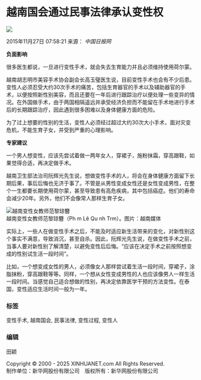 # 越南国会通过民事法律承认变性权

![](http://www.xinhuanet.com/world/2015-11/27/ewm_128474311_31n.jpg)

2015年11月27日 07:58:21 来源： _中国日报网_

**负面影响**

很多医生都说，一旦进行变性手术，就会失去生育能力并且必须维持使用荷尔蒙。

越南胡志明市美容手术协会副会长高玉璧医生说，目前变性手术也会有不少后患。变性人必须忍受大约30次手术的痛苦，包括生育器官的手术以及辅助器官的手术，以便按照新性别美容，而且还要在一年后进行跟踪治疗以便处理一些变异的情况。在外国做手术，由于两国相隔遥远并承受经济负担而不能留在手术地进行手术后的长期跟踪治疗，因此遇到很多困难以及身体健康方面的危险。

为了过上想要的性别的生活，变性人必须经过超过大约30次大小手术，面对灾变危机，不能生育子女，并受到严重的心理影响。

**专家建议**

一个男人想变性，应该先尝试着做一两年女人，穿裙子，施粉抹霜，穿高跟鞋，如果觉得合适，再决定做手术。

越南卫生部法治司阮辉光先生说，想做变性手术的人，将会在身体健康方面留下长期后果，事后后悔也无济于事了。不管是从男性变成女性还是女性变成男性，在整个一生都要长期使用荷尔蒙，甚至导致患有高危疾病，其中包括癌症。他们的寿命会减少20年。另外，他们不会像常人那样生育子女。

![越南变性女教师范黎琼簪](128474311_14485820298691n.jpg)  
越南变性女教师范黎琼簪（Ph m Lê Qu nh Trm）。图片：越南媒体

实际上，一些人在做变性手术之后，不能及时适应新生活带来的变化，对新性别这个事实不满意，导致消沉，甚至自杀。因此，阮辉光先生说，在做变性手术之前，当事人要对新性别了解清楚，以避免变性后后悔。“应该在决定手术之前按照想变成的性别试生活一段时间”。

比如，一个想变成女性的男人，必须像女人那样尝试着生活一段时间，穿裙子，涂脂抹粉，穿高跟鞋等等。同样，一个想从女性变成男性的人也应该像男人一样生活一段时间。当感觉自己适合想做的性别，再决定依靠医学干预的方法变性。在泰国，变性适应生活时间一般为一年。

### 标签
变性手术, 越南国会, 民事法律, 变性过程, 变性人

### 编辑
田颖

Copyright © 2000 - 2025 XINHUANET.com All Rights Reserved.  
制作单位：新华网股份有限公司　版权所有：新华网股份有限公司